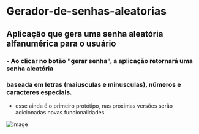 # Gerador-de-senhas-aleatorias
## Aplicação que gera uma senha aleatória alfanumérica para o usuário

### - Ao clicar no botão "gerar senha", a aplicação retornará uma senha aleatória
### baseada em letras (maiusculas e minusculas), números e caracteres especiais.

- esse ainda é o primeiro protótipo, nas proximas versões serão adicionadas novas funcionalidades

![image](https://user-images.githubusercontent.com/84939122/193281684-253e3fc3-85df-4249-b0cf-988fb21cb6aa.png)
